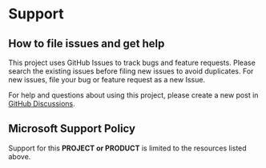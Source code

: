 # Support

## How to file issues and get help  

This project uses GitHub Issues to track bugs and feature requests. Please search the existing 
issues before filing new issues to avoid duplicates.  For new issues, file your bug or 
feature request as a new Issue.

For help and questions about using this project, please create a new post in [GitHub Discussions].

## Microsoft Support Policy  

Support for this **PROJECT or PRODUCT** is limited to the resources listed above.

[GitHub Discussions]: https://github.com/microsoft/ark/discussions
